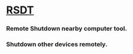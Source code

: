 # [RSDT](https://github.com/RyAtlasX/RSDT/releases/)
### Remote Shutdown nearby computer tool.
### Shutdown other devices remotely.
